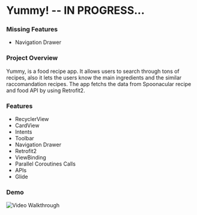 # Yummy! -- IN PROGRESS...
### Missing Features
* Navigation Drawer

### Project Overview
Yummy, is a food recipe app. It allows users to search through tons of recipes, also it lets the users know the main ingredients and the similar raccomandation recipes. The app fetchs the data from Spoonacular recipe and food API by using Retrofit2.

### Features
* RecyclerView
* CardView
* Intents
* Toolbar
* Navigation Drawer
* Retrofit2
* ViewBinding
* Parallel Coroutines Calls
* APIs
* Glide

### Demo
<img src='https://j.gifs.com/qQ97xr.gif' title='Video Walkthrough' alt='Video Walkthrough' />
